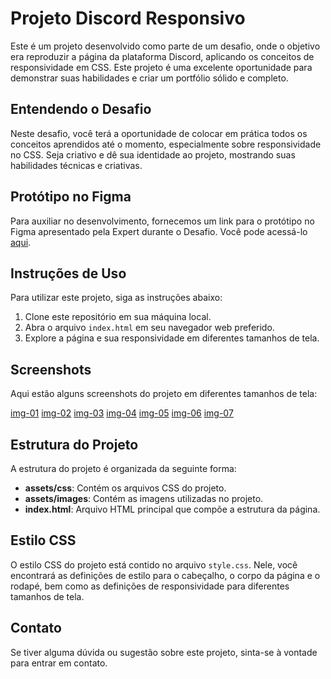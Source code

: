 # Projeto Discord Responsivo

Este é um projeto desenvolvido como parte de um desafio, onde o objetivo era reproduzir a página da plataforma Discord, aplicando os conceitos de responsividade em CSS. Este projeto é uma excelente oportunidade para demonstrar suas habilidades e criar um portfólio sólido e completo.

## Entendendo o Desafio

Neste desafio, você terá a oportunidade de colocar em prática todos os conceitos aprendidos até o momento, especialmente sobre responsividade no CSS. Seja criativo e dê sua identidade ao projeto, mostrando suas habilidades técnicas e criativas.

## Protótipo no Figma

Para auxiliar no desenvolvimento, fornecemos um link para o protótipo no Figma apresentado pela Expert durante o Desafio. Você pode acessá-lo [aqui](https://www.figma.com/file/NRBYrG5d4DSzObv7dpTqoM/Desafio-Responsividade---DIO).

## Instruções de Uso

Para utilizar este projeto, siga as instruções abaixo:

1. Clone este repositório em sua máquina local.
2. Abra o arquivo `index.html` em seu navegador web preferido.
3. Explore a página e sua responsividade em diferentes tamanhos de tela.

## Screenshots

Aqui estão alguns screenshots do projeto em diferentes tamanhos de tela:

[img-01](/assets/imgs-readme/01.PNG)
[img-02](/assets/imgs-readme/02.PNG)
[img-03](/assets/imgs-readme/03.PNG)
[img-04](/assets/imgs-readme/04.PNG)
[img-05](/assets/imgs-readme/05.PNG)
[img-06](/assets/imgs-readme/06.PNG)
[img-07](/assets/imgs-readme/07.PNG)

## Estrutura do Projeto

A estrutura do projeto é organizada da seguinte forma:

- **assets/css**: Contém os arquivos CSS do projeto.
- **assets/images**: Contém as imagens utilizadas no projeto.
- **index.html**: Arquivo HTML principal que compõe a estrutura da página.

## Estilo CSS

O estilo CSS do projeto está contido no arquivo `style.css`. Nele, você encontrará as definições de estilo para o cabeçalho, o corpo da página e o rodapé, bem como as definições de responsividade para diferentes tamanhos de tela.

## Contato

Se tiver alguma dúvida ou sugestão sobre este projeto, sinta-se à vontade para entrar em contato.

